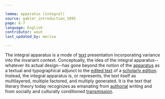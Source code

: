 ```yaml
---

lemma: apparatus (integral)
source: gabler_introduction_1995
page: 6-7
language: English
contributor: wout
last_updated_by: merisa

---
```


The integral apparatus is a mode of [text](text.html) presentation incorporating variance into the invariant context. Conceptually, the idea of the integral apparatus--whatever its actual design--has gone beyond the notion of the [apparatus](apparatusCritical.html) as a textual and typographical adjunct to the [edited text](textEdited.html) of a [scholarly edition](editionScholarly.html). Instead, the integral apparatus is, or represents, the text itself as multilayered, multiple factored, and multiply generated. It is the text that literary theory today recognizes as emanating from [authorial](authorial.html) writing and from socially and culturally conditioned [transmission](textualTransmission.html).
